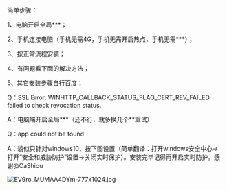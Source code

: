 
简单步骤：


1、电脑开启全局***；


2、手机连接电脑（手机无需4G，手机无需开启热点，手机无需***）；


3、按正常流程安装；


4、有问题看下面的解决方法；


5、其它安装步骤自行百度；


Q：SSL Error: WINHTTP_CALLBACK_STATUS_FLAG_CERT_REV_FAILED failed to check revocation status.


A：电脑端开启全局***（还不行，就多换几个**重试）


Q：app could not be found


A：貌似只针对windows10，按下图设置（简单翻译：打开windows安全中心→打开“安全和威胁防护”设置→关闭实时保护）。安装完毕记得再开启实时防护。感谢@CaShiou


![EV9ro_MUMAA4DYm-777x1024.jpg](https://image.bmqy.net/upload/c53ccf51ad885ec3001dab9446d5c33e.jpg)

